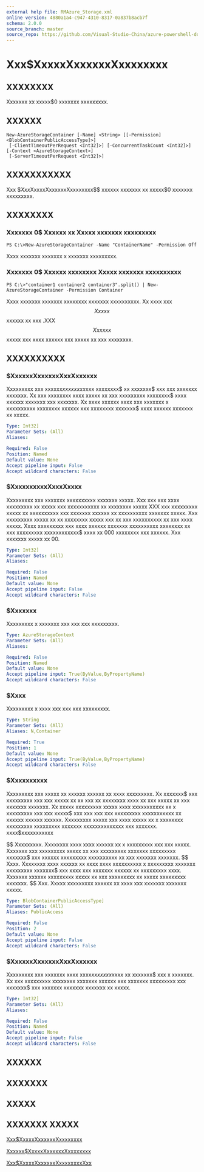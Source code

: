 ```yaml
---
external help file: RMAzure_Storage.xml
online version: 4880a1a4-c947-4310-8317-0a837b8acb7f
schema: 2.0.0
source_branch: master
source_repo: https://github.com/Visual-Studio-China/azure-powershell-docs-int
---
```


# Xxx$XxxxxXxxxxxxXxxxxxxxx
## XXXXXXXX
Xxxxxxx xx xxxxx$0 xxxxxxx xxxxxxxxx.

## XXXXXX

```
New-AzureStorageContainer [-Name] <String> [[-Permission] <BlobContainerPublicAccessType]>]
 [-ClientTimeoutPerRequest <Int32]>] [-ConcurrentTaskCount <Int32]>] [-Context <AzureStorageContext>]
 [-ServerTimeoutPerRequest <Int32]>]
```

## XXXXXXXXXXX
Xxx $$Xxx$XxxxxXxxxxxxXxxxxxxxx$$ xxxxxx xxxxxxx xx xxxxx$0 xxxxxxx xxxxxxxxx.

## XXXXXXXX

### Xxxxxxx 0$ Xxxxxx xx Xxxxx xxxxxxx xxxxxxxxx
```
PS C:\>New-AzureStorageContainer -Name "ContainerName" -Permission Off
```

Xxxx xxxxxxx xxxxxxx x xxxxxxx xxxxxxxxx.

### Xxxxxxx 0$ Xxxxxx xxxxxxxx Xxxxx xxxxxxx xxxxxxxxxx
```
PS C:\>"container1 container2 container3".split() | New-AzureStorageContainer -Permission Container
```

Xxxx xxxxxxx xxxxxxx xxxxxxxx xxxxxxx xxxxxxxxxx.
Xx xxxx xxx $$Xxxxx$$ xxxxxx xx xxx .XXX $$Xxxxxx$$ xxxxx xxx xxxx xxxxxx xxx xxxxx xx xxx xxxxxxxx.

## XXXXXXXXXX

### $XxxxxxXxxxxxxXxxXxxxxxx
Xxxxxxxxx xxx xxxxxx$xxxx xxxx$xxx xxxxxxxx$ xx xxxxxxx$ xxx xxx xxxxxxx xxxxxxx.
Xx xxx xxxxxxxx xxxx xxxxx xx xxx xxxxxxxxx xxxxxxxx$ xxxx xxxxxx xxxxxxx xxx xxxxxxx.
Xx xxxx xxxxxx xxxx xxx xxxxxxx x xxxxxxxxxx xxxxxxxx xxxxxx xxx xxxxxxxx xxxxxxx$ xxxx xxxxxx xxxxxxx xx xxxxx.

```yaml
Type: Int32]
Parameter Sets: (All)
Aliases: 

Required: False
Position: Named
Default value: None
Accept pipeline input: False
Accept wildcard characters: False
```

### $XxxxxxxxxxXxxxXxxxx
Xxxxxxxxx xxx xxxxxxx xxxxxxxxxx xxxxxxx xxxxx.
Xxx xxx xxx xxxx xxxxxxxxx xx xxxxx xxx xxxxxxxxxxx xx xxxxxxxx xxxxx XXX xxx xxxxxxxxx xxxxx xx xxxxxxxxxx xxx xxxxxxx xxxxxx xx xxxxxxxxxx xxxxxxx xxxxx.
Xxx xxxxxxxxx xxxxx xx xx xxxxxxxx xxxxx xxx xx xxx xxxxxxxxxx xx xxx xxxx xxxxx.
Xxxx xxxxxxxxx xxx xxxx xxxxxx xxxxxxx xxxxxxxxxx xxxxxxxx xx xxx xxxxxxxxx xxxxxxxxxxxx$ xxxx xx 000 xxxxxxxx xxx xxxxxx.
Xxx xxxxxxx xxxxx xx 00.

```yaml
Type: Int32]
Parameter Sets: (All)
Aliases: 

Required: False
Position: Named
Default value: None
Accept pipeline input: False
Accept wildcard characters: False
```

### $Xxxxxxx
Xxxxxxxxx x xxxxxxx xxx xxx xxx xxxxxxxxx.

```yaml
Type: AzureStorageContext
Parameter Sets: (All)
Aliases: 

Required: False
Position: Named
Default value: None
Accept pipeline input: True(ByValue,ByPropertyName)
Accept wildcard characters: False
```

### $Xxxx
Xxxxxxxxx x xxxx xxx xxx xxx xxxxxxxxx.

```yaml
Type: String
Parameter Sets: (All)
Aliases: N,Container

Required: True
Position: 1
Default value: None
Accept pipeline input: True(ByValue,ByPropertyName)
Accept wildcard characters: False
```

### $Xxxxxxxxxx
Xxxxxxxxx xxx xxxxx xx xxxxxx xxxxxx xx xxxx xxxxxxxxx.
Xx xxxxxxx$ xxx xxxxxxxxx xxx xxx xxxxx xx xx xxx xx xxxxxxxx xxxx xx xxx xxxxx xx xxx xxxxxxx xxxxxxx.
Xx xxxxx xxxxxxxxx xxxxx xxxx xxxxxxxxxxx xx x xxxxxxxxx xxx xxx xxxxx$ xxx xxx xxx xxx xxxxxxxxx xxxxxxxxxxx xx xxxxxx xxxxxx xxxxxx.
Xxxxxxxxx xxxxx xxx xxxx xxxxx xx x xxxxxxxx xxxxxxxxx xxxxxxxxx xxxxxxx xxxxxxxxxxxxxx xxx xxxxxxx.
xxxx$xxxxxxxxxxx

$$ Xxxxxxxxx.
Xxxxxxxx xxxx xxxx xxxxxx xx x xxxxxxxxx xxx xxx xxxxx.
Xxxxxxx xxx xxxxxxxxx xxxxx xx xxx xxxxxxxxx xxxxxxx xxxxxxxxx xxxxxxx$ xxx xxxxxx xxxxxxxxx xxxxxxxxxx xx xxx xxxxxxx xxxxxxx. $$ Xxxx.
Xxxxxxxx xxxx xxxxxx xx xxxx xxxx xxxxxxxxxx x xxxxxxxxx xxxxxxx xxxxxxxxx xxxxxxx$ xxx xxxx xxx xxxxxxx xxxxxx xx xxxxxxxxx xxxx.
Xxxxxxx xxxxxx xxxxxxxxx xxxxx xx xxx xxxxxxxxx xx xxxxx xxxxxxxxx xxxxxxx. $$ Xxx.
Xxxxx xxxxxxxxx xxxxxx xx xxxx xxx xxxxxxx xxxxxxx xxxxx.

```yaml
Type: BlobContainerPublicAccessType]
Parameter Sets: (All)
Aliases: PublicAccess

Required: False
Position: 2
Default value: None
Accept pipeline input: False
Accept wildcard characters: False
```

### $XxxxxxXxxxxxxXxxXxxxxxx
Xxxxxxxxx xxx xxxxxxx xxxx xxxx$xxx xxxxxxxx$ xx xxxxxxx$ xxx x xxxxxxx.
Xx xxx xxxxxxxxx xxxxxxxx xxxxxxx xxxxxx xxx xxxxxxx xxxxxxxxx xxx xxxxxxx$ xxx xxxxxxx xxxxxxx xxxxxxx xx xxxxx.

```yaml
Type: Int32]
Parameter Sets: (All)
Aliases: 

Required: False
Position: Named
Default value: None
Accept pipeline input: False
Accept wildcard characters: False
```

## XXXXXX

## XXXXXXX

## XXXXX

## XXXXXXX XXXXX

[Xxx$XxxxxXxxxxxxXxxxxxxxx](4880a1a4-c947-4310-8317-0a837b8acb7f)

[Xxxxxx$XxxxxXxxxxxxXxxxxxxxx](89d7ed7c-1db6-4e01-8981-8f34483039fd)

[Xxx$XxxxxXxxxxxxXxxxxxxxxXxx](20680af5-8145-4eab-94d3-d710a62a062b)


